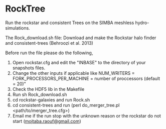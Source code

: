 # RockTree
Run the rockstar and consistent Trees on the SIMBA meshless hydro-simulations.  

The Rock_download.sh file: Download and make the Rockstar halo finder and consistent-trees (Behroozi et al. 2013) 

 Before run the file please do the following,

 1. Open rockstar.cfg and edit the "INBASE" to the directory of your snapshots files.
 2. Change the other inputs if applicable like NUM_WRITERS = FORK_PROCESSORS_PER_MACHINE = number of proccessors (default = 20)"
 3. Check the HDF5 lib in the Makefile
 4. Run sh Rock_download.sh
 5. cd rockstar-galaxies and run Rock.sh
 6. cd consistent-trees and run (perl do_merger_tree.pl  <path/to/merger_tree.cfg>)
 7. Email me if the run stop with the unknown reason or the rockstar do not start (mojtaba.raouf@gmail.com)
